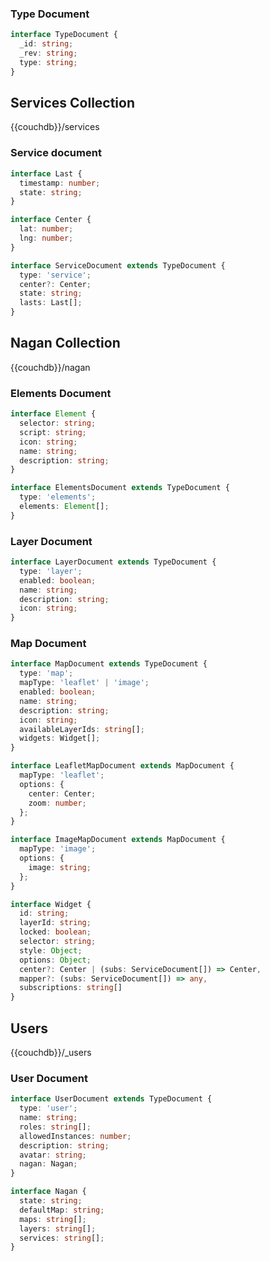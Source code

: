 ### Type Document

```ts
interface TypeDocument {
  _id: string;
  _rev: string;
  type: string;
}
```

## Services Collection

{{couchdb}}/services

### Service document

```ts
interface Last {
  timestamp: number;
  state: string;
}

interface Center {
  lat: number;
  lng: number;
}

interface ServiceDocument extends TypeDocument {
  type: 'service';
  center?: Center;
  state: string;
  lasts: Last[];
}
```

## Nagan Collection

{{couchdb}}/nagan

### Elements Document

```ts
interface Element {
  selector: string;
  script: string;
  icon: string;
  name: string;
  description: string;
}
```

```ts
interface ElementsDocument extends TypeDocument {
  type: 'elements';
  elements: Element[];
}
```

### Layer Document

```ts
interface LayerDocument extends TypeDocument {
  type: 'layer';
  enabled: boolean;
  name: string;
  description: string;
  icon: string;
}
```

### Map Document

```ts
interface MapDocument extends TypeDocument {
  type: 'map';
  mapType: 'leaflet' | 'image';
  enabled: boolean;
  name: string;
  description: string;
  icon: string;
  availableLayerIds: string[];
  widgets: Widget[];
}
```

```ts
interface LeafletMapDocument extends MapDocument {
  mapType: 'leaflet';
  options: {
    center: Center;
    zoom: number;
  };
}
```

```ts
interface ImageMapDocument extends MapDocument {
  mapType: 'image';
  options: {
    image: string;
  };
}
```

```ts
interface Widget {
  id: string;
  layerId: string;
  locked: boolean;
  selector: string;
  style: Object;
  options: Object;
  center?: Center | (subs: ServiceDocument[]) => Center,
  mapper?: (subs: ServiceDocument[]) => any,
  subscriptions: string[]
}
```

## Users

{{couchdb}}/\_users

### User Document

```ts
interface UserDocument extends TypeDocument {
  type: 'user';
  name: string;
  roles: string[];
  allowedInstances: number;
  description: string;
  avatar: string;
  nagan: Nagan;
}
```

```ts
interface Nagan {
  state: string;
  defaultMap: string;
  maps: string[];
  layers: string[];
  services: string[];
}
```

